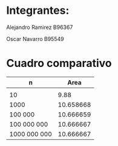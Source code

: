 # Integrantes:

Alejandro Ramirez B96367

Oscar Navarro B95549

# Cuadro comparativo

| n | Area |            
| --- | --- |
|  |
| 10 | 9.88 | 0.000006s | 0.000006s | 0.000005s | 0.000004s | 0.000005s |
| 1000 | 10.658668 | 0.0000013s | 0.0000015s | 0.0000015s | 0.0000014s | 0.0000013s |
| 100 000 | 10.666659 | 0.008805s | 0.008608s | 0.008625s | 0.008407s | 0.010238s |
| 100 000 000 | 10.666667 | 0,787355s | 0,782903s | 0,788268s | 0,792638s | 0.790558s |
| 1000 000 000 | 10.666667 | 9.674715s | 9.639335s | 9.487204s | 9.889797s | 9.169012s |
